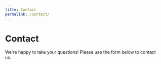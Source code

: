```yaml
---
title: Contact
permalink: /contact/
---
```


# Contact

We're happy to take your questions! Please use the form below to contact us.
